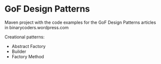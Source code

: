 GoF Design Patterns
=====================

Maven project with the code examples for the GoF Design Patterns articles in binarycoders.wordpress.com

Creational patterns:
- Abstract Factory
- Builder
- Factory Method
